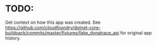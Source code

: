 # TODO:
Get context on how this app was created. See
https://github.com/cloudfoundry/dotnet-core-buildpack/commits/master/fixtures/fake_dynatrace_api
for original app history.

